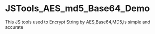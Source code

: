 # JSTools_AES_md5_Base64_Demo
This JS tools used to Encrypt String by AES,Base64,MD5,is simple and accurate
